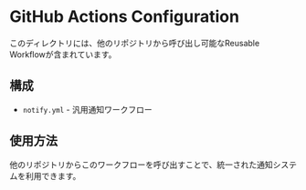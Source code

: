 # GitHub Actions Configuration

このディレクトリには、他のリポジトリから呼び出し可能なReusable Workflowが含まれています。

## 構成

- `notify.yml` - 汎用通知ワークフロー

## 使用方法

他のリポジトリからこのワークフローを呼び出すことで、統一された通知システムを利用できます。